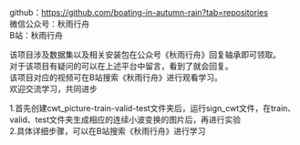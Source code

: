 github：https://github.com/boating-in-autumn-rain?tab=repositories  
微信公众号：秋雨行舟  
B站：秋雨行舟

该项目涉及数据集以及相关安装包在公众号《秋雨行舟》回复轴承即可领取。  
对于该项目有疑问的可以在上述平台中留言，看到了就会回复。  
该项目对应的视频可在B站搜索《秋雨行舟》进行观看学习。  
欢迎交流学习，共同进步  



1.首先创建cwt_picture-train-valid-test文件夹后，运行sign_cwt文件，在train、valid、test文件夹生成相应的连续小波变换的图片后，再进行实验  
2.具体详细步骤，可以在B站搜索《秋雨行舟》进行学习

